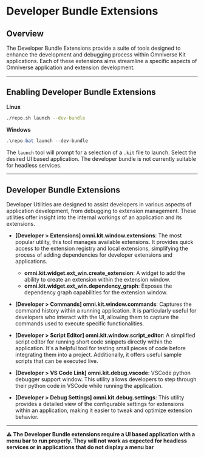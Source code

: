 # Developer Bundle Extensions

## Overview

The Developer Bundle Extensions provide a suite of tools designed to enhance the development and debugging process within Omniverse Kit applications. Each of these extensions aims streamline a specific aspects of Omniverse application and extension development.

---

## Enabling Developer Bundle Extensions

**Linux**
```bash
./repo.sh launch --dev-bundle
```

**Windows**
```powershell
.\repo.bat launch --dev-bundle
```

The `launch` tool will prompt for a selection of a `.kit` file to launch. Select the desired UI based application. The developer bundle is not currently suitable for headless services.

---

## Developer Bundle Extensions

Developer Utilities are designed to assist developers in various aspects of application development, from debugging to extension management. These utilities offer insight into the internal workings of an application and its extensions.

- **[Developer > Extensions] omni.kit.window.extensions**: The most popular utility, this tool manages available extensions. It provides quick access to the extension registry and local extensions, simplifying the process of adding dependencies for developer extensions and applications.
    - **omni.kit.widget.ext_win.create_extension**: A widget to add the ability to create an extension within the extension window.
    - **omni.kit.widget.ext_win.dependency_graph**: Exposes the dependency graph capabilities for the extension window.


- **[Developer > Commands] omni.kit.window.commands**: Captures the command history within a running application. It is particularly useful for developers who interact with the UI, allowing them to capture the commands used to execute specific functionalities.

- **[Developer > Script Editor] omni.kit.window.script_editor**: A simplified script editor for running short code snippets directly within the application. It's a helpful tool for testing small pieces of code before integrating them into a project. Additionally, it offers useful sample scripts that can be executed live.

- **[Developer > VS Code Link] omni.kit.debug.vscode**: VSCode python debugger support window.  This utility allows developers to step through their python code in VSCode while running the application.

- **[Developer > Debug Settings] omni.kit.debug.settings**: This utility provides a detailed view of the configurable settings for extensions within an application, making it easier to tweak and optimize extension behavior.

---

**:warning: The Developer Bundle extensions require a UI based application with a menu bar to run properly. They will not work as expected for headless services or in applications that do not display a menu bar**